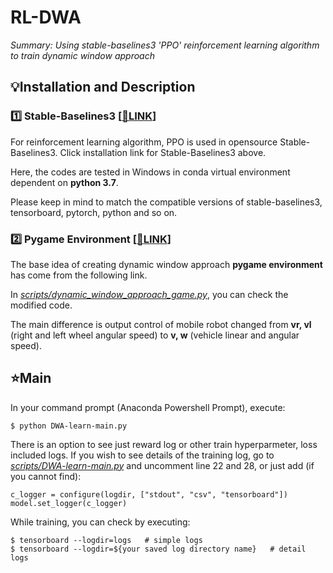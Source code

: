 # RL-DWA
_Summary: Using stable-baselines3 'PPO' reinforcement learning algorithm to train dynamic window approach_


## :bulb:Installation and Description

### :one: Stable-Baselines3  [[:link:LINK](https://stable-baselines3.readthedocs.io/en/master/)]

For reinforcement learning algorithm, PPO is used in opensource Stable-Baselines3. Click installation link for Stable-Baselines3 above.

Here, the codes are tested in Windows in conda virtual environment dependent on __python 3.7__.

Please keep in mind to match the compatible versions of stable-baselines3, tensorboard, pytorch, python and so on.


### :two: Pygame Environment  [[:link:LINK](https://www.youtube.com/watch?v=Mdg9ElewwA0&t=6s)]

The base idea of creating dynamic window approach **pygame environment** has come from the following link.

In [_scripts/dynamic_window_approach_game.py_](https://github.com/BlackTea12/RL-DWA/blob/main/scripts/dynamic_window_approach_game.py), you can check the modified code.

The main difference is output control of mobile robot changed from __vr, vl__ (right and left wheel angular speed) to __v, w__ (vehicle linear and angular speed).


## :star:Main
In your command prompt (Anaconda Powershell Prompt), execute:

    $ python DWA-learn-main.py
    
There is an option to see just reward log or other train hyperparmeter, loss included logs.
If you wish to see details of the training log, go to [_scripts/DWA-learn-main.py_](https://github.com/BlackTea12/RL-DWA/blob/main/scripts/DWA-learn-main.py) and uncomment line 22 and 28, or just add (if you cannot find):


    c_logger = configure(logdir, ["stdout", "csv", "tensorboard"])
    model.set_logger(c_logger)
    
While training, you can check by executing:

    $ tensorboard --logdir=logs   # simple logs
    $ tensorboard --logdir=${your saved log directory name}   # detail logs
    

